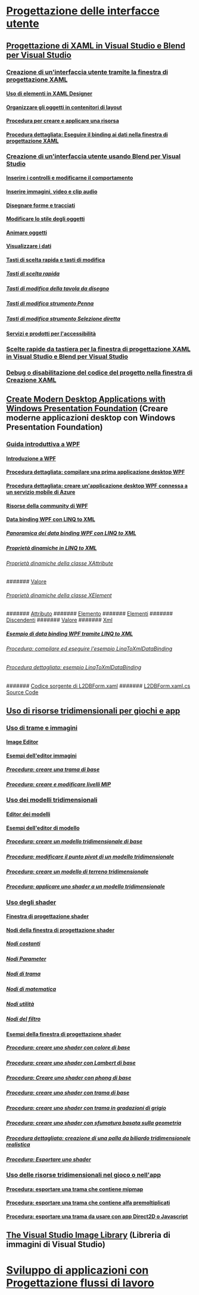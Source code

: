 # [Progettazione delle interfacce utente](designing-user-interfaces.md)
## [Progettazione di XAML in Visual Studio e Blend per Visual Studio](designing-xaml-in-visual-studio.md)
### [Creazione di un'interfaccia utente tramite la finestra di progettazione XAML](creating-a-ui-by-using-xaml-designer-in-visual-studio.md)
#### [Uso di elementi in XAML Designer](working-with-elements-in-xaml-designer.md)
#### [Organizzare gli oggetti in contenitori di layout](organize-objects-into-layout-containers-in-xaml-designer.md)
#### [Procedura per creare e applicare una risorsa](how-to-create-and-apply-a-resource.md)
#### [Procedura dettagliata: Eseguire il binding ai dati nella finestra di progettazione XAML](walkthrough-binding-to-data-in-xaml-designer.md)
### [Creazione di un'interfaccia utente usando Blend per Visual Studio](creating-a-ui-by-using-blend-for-visual-studio.md)
#### [Inserire i controlli e modificarne il comportamento](insert-controls-and-modify-their-behavior-in-xaml-designer.md)
#### [Inserire immagini, video e clip audio](insert-images-videos-and-audio-clips-in-xaml-designer.md)
#### [Disegnare forme e tracciati](draw-shapes-and-paths.md)
#### [Modificare lo stile degli oggetti](modify-the-style-of-objects-in-blend.md)
#### [Animare oggetti](animate-objects-in-xaml-designer.md)
#### [Visualizzare i dati](display-data-in-blend.md)
#### [Tasti di scelta rapida e tasti di modifica](keyboard-shortcuts-and-modifier-keys-in-blend.md)
##### [Tasti di scelta rapida](keyboard-shortcuts-in-blend.md)
##### [Tasti di modifica della tavola da disegno](artboard-modifier-keys-in-blend.md)
##### [Tasti di modifica strumento Penna](pen-tool-modifier-keys-in-blend.md)
##### [Tasti di modifica strumento Selezione diretta](direct-selection-tool-modifier-keys-in-blend.md)
#### [Servizi e prodotti per l'accessibilità](accessibility-products-and-services-blend.md)
### [Scelte rapide da tastiera per la finestra di progettazione XAML in Visual Studio e Blend per Visual Studio](keyboard-shortcuts-for-xaml-designer.md)
### [Debug o disabilitazione del codice del progetto nella finestra di Creazione XAML](debugging-or-disabling-project-code-in-xaml-designer.md)
## [Create Modern Desktop Applications with Windows Presentation Foundation](create-modern-desktop-applications-with-windows-presentation-foundation.md) (Creare moderne applicazioni desktop con Windows Presentation Foundation)
### [Guida introduttiva a WPF](getting-started-with-wpf.md)
#### [Introduzione a WPF](introduction-to-wpf.md)
#### [Procedura dettagliata: compilare una prima applicazione desktop WPF](walkthrough-my-first-wpf-desktop-application2.md)
#### [Procedura dettagliata: creare un'applicazione desktop WPF connessa a un servizio mobile di Azure](walkthrough-create-a-wpf-desktop-application-connected-to-an-azure-mobile-service.md)
#### [Risorse della community di WPF](wpf-community-resources.md)
#### [Data binding WPF con LINQ to XML](wpf-data-binding-with-linq-to-xml.md)
##### [Panoramica dei data binding WPF con LINQ to XML](wpf-data-binding-with-linq-to-xml-overview.md)
##### [Proprietà dinamiche in LINQ to XML](linq-to-xml-dynamic-properties.md)
###### [Proprietà dinamiche della classe XAttribute](xattribute-class-dynamic-properties.md)
####### [Valore](value-xattribute-dynamic-property.md)
###### [Proprietà dinamiche della classe XElement](xelement-class-dynamic-properties.md)
####### [Attributo](attribute-xelement-dynamic-property.md)
####### [Elemento](element-xelement-dynamic-property.md)
####### [Elementi](elements-xelement-dynamic-property.md)
####### [Discendenti](descendants-xelement-dynamic-property.md)
####### [Valore](value-xelement-dynamic-property.md)
####### [Xml](xml-xelement-dynamic-property.md)
##### [Esempio di data binding WPF tramite LINQ to XML](wpf-data-binding-using-linq-to-xml-example.md)
###### [Procedura: compilare ed eseguire l'esempio LinqToXmlDataBinding](how-to-build-and-run-the-linqtoxmldatabinding-example.md)
###### [Procedura dettagliata: esempio LinqToXmlDataBinding](walkthrough-linqtoxmldatabinding-example.md)
####### [Codice sorgente di L2DBForm.xaml](l2dbform-xaml-source-code.md)
####### [L2DBForm.xaml.cs Source Code](l2dbform-xaml-cs-source-code.md)
## [Uso di risorse tridimensionali per giochi e app](working-with-3-d-assets-for-games-and-apps.md)
### [Uso di trame e immagini](working-with-textures-and-images.md)
#### [Image Editor](image-editor.md)
#### [Esempi dell'editor immagini](image-editor-examples.md)
##### [Procedura: creare una trama di base](how-to-create-a-basic-texture.md)
##### [Procedura: creare e modificare livelli MIP](how-to-create-and-modify-mip-levels.md)
### [Uso dei modelli tridimensionali](working-with-3-d-models.md)
#### [Editor dei modelli](model-editor.md)
#### [Esempi dell'editor di modello](model-editor-examples.md)
##### [Procedura: creare un modello tridimensionale di base](how-to-create-a-basic-3-d-model.md)
##### [Procedura: modificare il punto pivot di un modello tridimensionale](how-to-modify-the-pivot-point-of-a-3-d-model.md)
##### [Procedura: creare un modello di terreno tridimensionale](how-to-model-3-d-terrain.md)
##### [Procedura: applicare uno shader a un modello tridimensionale](how-to-apply-a-shader-to-a-3-d-model.md)
### [Uso degli shader](working-with-shaders.md)
#### [Finestra di progettazione shader](shader-designer.md)
#### [Nodi della finestra di progettazione shader](shader-designer-nodes.md)
##### [Nodi costanti](constant-nodes.md)
##### [Nodi Parameter](parameter-nodes.md)
##### [Nodi di trama](texture-nodes.md)
##### [Nodi di matematica](math-nodes.md)
##### [Nodi utilità](utility-nodes.md)
##### [Nodi del filtro](filter-nodes.md)
#### [Esempi della finestra di progettazione shader](shader-designer-examples.md)
##### [Procedura: creare uno shader con colore di base](how-to-create-a-basic-color-shader.md)
##### [Procedura: creare uno shader con Lambert di base](how-to-create-a-basic-lambert-shader.md)
##### [Procedura: Creare uno shader con phong di base](how-to-create-a-basic-phong-shader.md)
##### [Procedura: creare uno shader con trama di base](how-to-create-a-basic-texture-shader.md)
##### [Procedura: creare uno shader con trama in gradazioni di grigio](how-to-create-a-grayscale-texture-shader.md)
##### [Procedura: creare uno shader con sfumatura basata sulla geometria](how-to-create-a-geometry-based-gradient-shader.md)
##### [Procedura dettagliata: creazione di una palla da biliardo tridimensionale realistica](walkthrough-creating-a-realistic-3-d-billiard-ball.md)
##### [Procedura: Esportare uno shader](how-to-export-a-shader.md)
### [Uso delle risorse tridimensionali nel gioco o nell'app](using-3-d-assets-in-your-game-or-app.md)
#### [Procedura: esportare una trama che contiene mipmap](how-to-export-a-texture-that-contains-mipmaps.md)
#### [Procedura: esportare una trama che contiene alfa premoltiplicati](how-to-export-a-texture-that-has-premultiplied-alpha.md)
#### [Procedura: esportare una trama da usare con app Direct2D o Javascript](how-to-export-a-texture-for-use-with-direct2d-or-javascipt-apps.md)
## [The Visual Studio Image Library](the-visual-studio-image-library.md) (Libreria di immagini di Visual Studio)
# [Sviluppo di applicazioni con Progettazione flussi di lavoro](../workflow-designer/developing-applications-with-the-workflow-designer.md)
